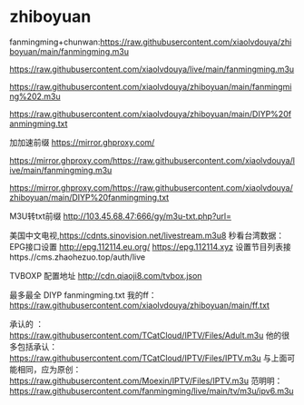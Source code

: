 # zhiboyuan
fanmingming+chunwan:https://raw.githubusercontent.com/xiaolvdouya/zhiboyuan/main/fanmingming.m3u

https://raw.githubusercontent.com/xiaolvdouya/live/main/fanmingming.m3u

https://raw.githubusercontent.com/xiaolvdouya/zhiboyuan/main/fanmingming%202.m3u

https://raw.githubusercontent.com/xiaolvdouya/zhiboyuan/main/DIYP%20fanmingming.txt

加加速前缀 https://mirror.ghproxy.com/

https://mirror.ghproxy.com/https://raw.githubusercontent.com/xiaolvdouya/live/main/fanmingming.m3u

https://mirror.ghproxy.com/https://raw.githubusercontent.com/xiaolvdouya/zhiboyuan/main/DIYP%20fanmingming.txt

 M3U转txt前缀    http://103.45.68.47:666/gy/m3u-txt.php?url=

美国中文电视,https://cdnts.sinovision.net/livestream.m3u8
秒看台湾数据：
EPG接口设置
http://epg.112114.eu.org/
https://epg.112114.xyz
设置节目列表接
https.//cms.zhaohezuo.top/auth/live

TVBOXP 配置地址
http://cdn.qiaoji8.com/tvbox.json

最多最全 DIYP fanmingming.txt
我的ff： https://raw.githubusercontent.com/xiaolvdouya/zhiboyuan/main/ff.txt

承认的 ：https://raw.githubusercontent.com/TCatCloud/IPTV/Files/Adult.m3u
他的很多包括承认：  https://raw.githubusercontent.com/TCatCloud/IPTV/Files/IPTV.m3u
与上面可能相同，应为原创： https://raw.githubusercontent.com/Moexin/IPTV/Files/IPTV.m3u
范明明： https://raw.githubusercontent.com/fanmingming/live/main/tv/m3u/ipv6.m3u
